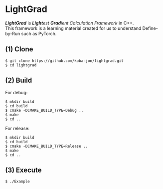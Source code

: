 # LightGrad
***LightGrad*** is ***Light**est **Grad**ient Calculation Framework* in C++.<br>
This framework is a learning material created for us to understand Define-by-Run such as PyTorch.<br>

## (1) Clone

~~~
$ git clone https://github.com/koba-jon/lightgrad.git
$ cd lightgrad
~~~

## (2) Build

For debug:
~~~
$ mkdir build
$ cd build
$ cmake -DCMAKE_BUILD_TYPE=Debug ..
$ make
$ cd ..
~~~

For release:
~~~
$ mkdir build
$ cd build
$ cmake -DCMAKE_BUILD_TYPE=Release ..
$ make
$ cd ..
~~~

## (3) Execute

~~~
$ ./Example
~~~

